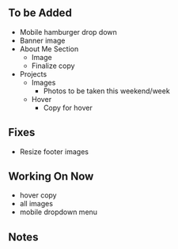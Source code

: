 ## To be Added
- Mobile hamburger drop down
- Banner image
- About Me Section 
  - Image
  - Finalize copy
- Projects
  - Images
    - Photos to be taken this weekend/week
  - Hover
    - Copy for hover

## Fixes
- Resize footer images

## Working On Now
- hover copy
- all images
- mobile dropdown menu

## Notes
